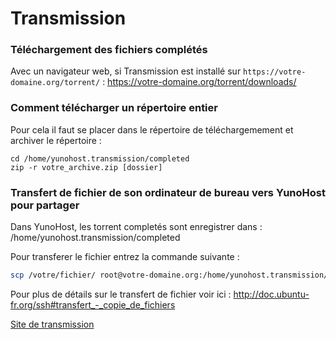 # Transmission

### Téléchargement des fichiers complétés

Avec un navigateur web, si Transmission est installé sur `https://votre-domaine.org/torrent/` : https://votre-domaine.org/torrent/downloads/

### Comment télécharger un répertoire entier

Pour cela il faut se placer dans le répertoire de téléchargemement et archiver le répertoire :
```bah
cd /home/yunohost.transmission/completed
zip -r votre_archive.zip [dossier]
```
### Transfert de fichier de son ordinateur de bureau vers YunoHost pour partager

Dans YunoHost, les torrent completés sont enregistrer dans :
/home/yunohost.transmission/completed

Pour transferer le fichier entrez la commande suivante :

```bash
scp /votre/fichier/ root@votre-domaine.org:/home/yunohost.transmission/completed
```
Pour plus de détails sur le transfert de fichier voir ici : http://doc.ubuntu-fr.org/ssh#transfert_-_copie_de_fichiers

[Site de transmission](http://transmissionbt.com/)

